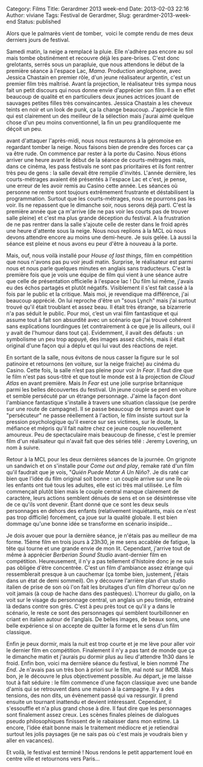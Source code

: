 Category: Films
Title: Gerardmer 2013 week-end 
Date: 2013-02-03 22:16
Author: viviane
Tags: Festival de Gerardmer, 
Slug: gerardmer-2013-week-end
Status: published

Alors que le palmarès vient de tomber,  voici le compte rendu de mes deux derniers jours de festival.

Samedi matin, la neige a remplacé la pluie. Elle n'adhère pas encore au sol mais tombe obstinément et recouvre déjà les pare-brises. C'est donc grelotants, serrés sous un parapluie, que nous attendons le début de la première séance à l'espace Lac, <em>Mama</em>. Production anglophone, avec Jessica Chastain en premier rôle, d'un jeune réalisateur argentin, c'est un premier film très maîtrisé. Avant la projection, le réalisateur très sympa nous fait un petit discours qui nous donne envie d'apprécier son film. Il a en effet beaucoup de qualité et en particuliers deux jeunes actrices jouant de sauvages petites filles très convaincantes. Jessica Chastain a les cheveux teints en noir et un look de punk, ça la change beaucoup. J'apprécie le film qui est clairement un des meilleur de la sélection mais j'aurai aimé quelque chose d'un peu moins conventionnel, la fin un peu grandiloquente me déçoit un peu.

avant d'attaquer l'après-midi, nous nous restaurons à la géromoise en regardant tomber la neige. Nous faisons bien de prendre des forces car ça va être rude. On commence par rester à la porte du Casino. Nous étions arriver une heure avant le début de la séance de courts-métrages mais, dans ce cinéma, les pass festivals ne sont pas prioritaires et ils font rentrer très peu de gens : la salle devait être remplie d'invités. L'année dernière, les courts-métrages avaient été présentés à l'espace Lac et c'est, je pense, une erreur de les avoir remis au Casino cette année. Les séances où personne ne rentre sont toujours extrêmement frustrante et déstabilisent la programmation. Surtout que les courts-métrages, nous ne pourrons pas les voir. Ils ne repassent que le dimanche soir, nous serons déjà parti. C'est la première année que ça m'arrive (de ne pas voir les courts pas de trouver salle pleine) et c'est ma plus grande déception du festival. A la frustration de ne pas rentrer dans la salle s'ajoute celle de rester dans le froid après une heure d'attente sous la neige. Nous nous replions à la MCL où nous devons attendre encore au moins une demi-heure. Je suis gelée. Là aussi la séance est pleine et nous avons eu peur d'être à nouveau à la porte.

Mais, ouf, nous voilà installé pour <em>House of last things</em>, film en compétition que nous n'avons pas pu voir jeudi matin. Surprise, le réalisateur est parmi nous et nous parle quelques minutes en anglais sans traducteurs. C'est la première fois que je vois une équipe de film qui vient à une séance autre que celle de présentation officielle à l'espace lac ! Du film lui même, j'avais eu des échos partagés et plutôt négatifs. Visiblement il s'est fait cassé à la fois par le public et la critique. Mais moi, je revendique ma différence, j'ai beaucoup apprécié. On lui reproche d'être un "sous Lynch" mais j'ai surtout trouvé qu'il était troublant et assez beau. Il était très étrange, sa bizarrerie n'a pas séduit le public. Pour moi, c’est un vrai film fantastique et qui assume tout à fait son absurdité avec un scénario que j'ai trouvé cohérent sans explications lourdingues (et contrairement à ce que je lis ailleurs, oui il y avait de l'humour dans tout ça). Evidemment, il avait des défauts : un symbolisme un peu trop appuyé, des images assez clichés, mais il était original d'une façon qui a déplu et qui lui vaut des réactions de rejet.

En sortant de la salle, nous évitons de nous casser la figure sur le sol patinoire et retournons (en voiture, sur la neige fraiche) au cinéma du Casino. Cette fois, la salle n’est pas pleine pour voir <em>In Fear</em>. Il faut dire que le film n'est pas sous-titré et que tout le monde est à la projection de<em> Cloud Atlas</em> en avant première. Mais <em>In Fear</em> est une jolie surprise britannique parmi les belles découvertes du festival. Un jeune couple se perd en voiture et semble persécuté par un étrange personnage. J'aime la façon dont l'ambiance fantastique s'installe à travers une situation classique (se perdre sur une route de campagne). Il se passe beaucoup de temps avant que le "persécuteur" ne passe réellement à l'action, le film insiste surtout sur la pression psychologique qu'il exerce sur ses victimes, sur le doute, la méfiance et mépris qu'il fait naitre chez ce jeune couple nouvellement amoureux. Peu de spectaculaire mais beaucoup de finesse, c'est le premier film d'un réalisateur qui n'avait fait que des séries télé : Jeremy Lovering, un nom à suivre.

Retour à la MCL pour les deux dernières séances de la journée. On grignote un sandwich et on s'installe pour <em>Come out and play</em>, remake raté d'un film qu'il faudrait que je vois, "<em>Quién Puede Matar A Un Niño</em>?. Je dis raté car bien que l'idée du film original soit bonne : un couple arrive sur une île où les enfants ont tué tous les adultes, elle est ici très mal utilisée. Le film commençait plutôt bien mais le couple central manque clairement de caractère, leurs actions semblent dénués de sens et on se désintéresse vite de ce qu'ils vont devenir. Étant donné que ce sont les deux seuls personnages en dehors des enfants (relativement inquiétants, mais ce n'est pas trop difficile) forcément, ça joue sur la qualité globale. Il est bien dommage qu'une bonne idée se transforme en scénario insipide...

Je dois avouer que pour la dernière séance, je n'étais pas au meilleur de ma forme. 15ème film en trois jours à 23h30, je me sens accablée de fatigue, la tête qui tourne et une grande envie de mon lit. Cependant, j'arrive tout de même à apprécier <em>Berberian Sound Studio</em> avant-dernier film en compétition. Heureusement, il n'y a pas tellement d'histoire donc je ne suis pas obligée d'être concentrée. C'est un film d'ambiance assez étrange qui ressemblerait presque à un cauchemar (ça tombe bien, justement, j'étais dans un état de demi sommeil). On y découvre l'arrière plan d'un studio italien de prise de son où l'on fait les bruitages d'un film d'horreur qu'on ne voit jamais (à coup de hache dans des pastèques). L'horreur du giallo, on la voit sur le visage du personnage central, un anglais un peu timide, entrainé là dedans contre son grès. C'est à peu près tout ce qu'il y a dans le scénario, le reste ce sont des personnages qui semblent tourbillonner en criant en italien autour de l'anglais. De belles images, de beaux sons, une belle expérience si on accepte de quitter la forme et le sens d'un film classique.

Enfin je peux dormir, mais la nuit est trop courte et je me lève pour aller voir le dernier film en compétition. Finalement il n'y a pas tant de monde que ça le dimanche matin et j'aurais pu dormir plus au lieu d'attendre 1h30 dans le froid. Enfin bon, voici ma dernière séance du festival, le bien nommé<em> The End</em>. Je n'avais pas un très bon à priori sur le film, mal noté sur IMDB. Mais bon, je le découvre le plus objectivement possible. Au départ, je me laisse tout à fait séduire : le film commence d'une façon classique avec une bande d'amis qui se retrouvent dans une maison à la campagne. Il y a des tensions, des non dits, un évènement passé qui va ressurgir. Il prend ensuite un tournant inattendu et devient intéressant. Cependant, il s'essouffle et n'a plus grand chose à dire. Il faut dire que les personnages sont finalement assez creux. Les scènes finales pleines de dialogues pseudo philosophiques finissent de le rabaisser dans mon estime. Là encore, l'idée était bonne mais le traitement médiocre et je retiendrai surtout les jolis paysages (je ne sais pas où c'est mais je voudrais bien y aller en vacances).

Et voilà, le festival est terminé ! Nous rendons le petit appartement loué en centre ville et retournons vers Paris...